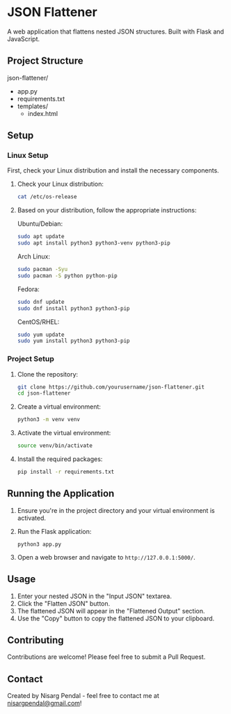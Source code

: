 # JSON Flattener

A web application that flattens nested JSON structures. Built with Flask and JavaScript.

## Project Structure

json-flattener/
- app.py
- requirements.txt
- templates/
  - index.html


## Setup

### Linux Setup

First, check your Linux distribution and install the necessary components.

1. Check your Linux distribution:
   ```bash
   cat /etc/os-release
   ```

2. Based on your distribution, follow the appropriate instructions:

   Ubuntu/Debian:
   ```bash
   sudo apt update
   sudo apt install python3 python3-venv python3-pip
   ```

   Arch Linux:
   ```bash
   sudo pacman -Syu
   sudo pacman -S python python-pip
   ```

   Fedora:
   ```bash
   sudo dnf update
   sudo dnf install python3 python3-pip
   ```

   CentOS/RHEL:
   ```bash
   sudo yum update
   sudo yum install python3 python3-pip
   ```

### Project Setup

1. Clone the repository:
   ```bash
   git clone https://github.com/yourusername/json-flattener.git
   cd json-flattener
   ```

2. Create a virtual environment:
   ```bash
   python3 -m venv venv
   ```

3. Activate the virtual environment:
   ```bash
   source venv/bin/activate
   ```

4. Install the required packages:
   ```bash
   pip install -r requirements.txt
   ```

## Running the Application

1. Ensure you're in the project directory and your virtual environment is activated.

2. Run the Flask application:
   ```
   python3 app.py
   ```

3. Open a web browser and navigate to `http://127.0.0.1:5000/`.

## Usage

1. Enter your nested JSON in the "Input JSON" textarea.
2. Click the "Flatten JSON" button.
3. The flattened JSON will appear in the "Flattened Output" section.
4. Use the "Copy" button to copy the flattened JSON to your clipboard.

## Contributing

Contributions are welcome! Please feel free to submit a Pull Request.

## Contact

Created by Nisarg Pendal - feel free to contact me at nisargpendal@gmail.com!
